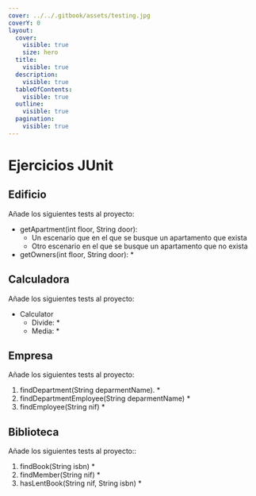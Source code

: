 ```yaml
---
cover: ../../.gitbook/assets/testing.jpg
coverY: 0
layout:
  cover:
    visible: true
    size: hero
  title:
    visible: true
  description:
    visible: true
  tableOfContents:
    visible: true
  outline:
    visible: true
  pagination:
    visible: true
---
```


# Ejercicios JUnit

## Edificio

Añade los siguientes tests al proyecto:

* getApartment(int floor, String door):&#x20;
  * Un escenario que en el que se busque un apartamento que exista
  * Otro escenario en el que se busque un apartamento que no exista
* getOwners(int floor, String door):
  *

## Calculadora

Añade los siguientes tests al proyecto:

* Calculator
  * Divide:&#x20;
    *
  * Media:
    *

## Empresa

Añade los siguientes tests al proyecto:

1. findDepartment(String deparmentName).&#x20;
   *
2. findDepartmentEmployee(String deparmentName)
   *
3. findEmployee(String nif)
   *

## Biblioteca

Añade los siguientes tests al proyecto::

1. findBook(String isbn)
   *
2. findMember(String nif)
   *
3. hasLentBook(String nif, String isbn)
   *

